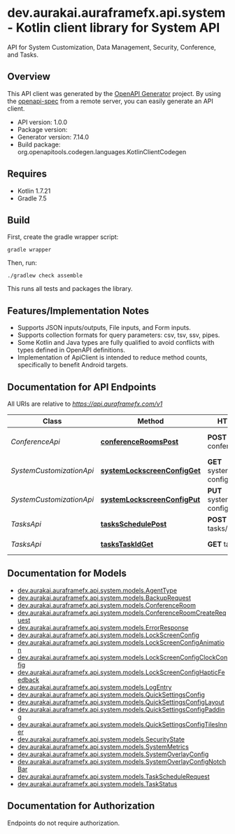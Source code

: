 # dev.aurakai.auraframefx.api.system - Kotlin client library for System API

API for System Customization, Data Management, Security, Conference, and Tasks.

## Overview
This API client was generated by the [OpenAPI Generator](https://openapi-generator.tech) project.  By using the [openapi-spec](https://github.com/OAI/OpenAPI-Specification) from a remote server, you can easily generate an API client.

- API version: 1.0.0
- Package version: 
- Generator version: 7.14.0
- Build package: org.openapitools.codegen.languages.KotlinClientCodegen

## Requires

* Kotlin 1.7.21
* Gradle 7.5

## Build

First, create the gradle wrapper script:

```
gradle wrapper
```

Then, run:

```
./gradlew check assemble
```

This runs all tests and packages the library.

## Features/Implementation Notes

* Supports JSON inputs/outputs, File inputs, and Form inputs.
* Supports collection formats for query parameters: csv, tsv, ssv, pipes.
* Some Kotlin and Java types are fully qualified to avoid conflicts with types defined in OpenAPI definitions.
* Implementation of ApiClient is intended to reduce method counts, specifically to benefit Android targets.

<a id="documentation-for-api-endpoints"></a>
## Documentation for API Endpoints

All URIs are relative to *https://api.auraframefx.com/v1*

| Class | Method | HTTP request | Description |
| ------------ | ------------- | ------------- | ------------- |
| *ConferenceApi* | [**conferenceRoomsPost**](docs/ConferenceApi.md#conferenceroomspost) | **POST** conference/rooms | Create a new conference room |
| *SystemCustomizationApi* | [**systemLockscreenConfigGet**](docs/SystemCustomizationApi.md#systemlockscreenconfigget) | **GET** system/lockscreen-config | Get lock screen configuration |
| *SystemCustomizationApi* | [**systemLockscreenConfigPut**](docs/SystemCustomizationApi.md#systemlockscreenconfigput) | **PUT** system/lockscreen-config | Update lock screen configuration |
| *TasksApi* | [**tasksSchedulePost**](docs/TasksApi.md#tasksschedulepost) | **POST** tasks/schedule | Schedule a new task |
| *TasksApi* | [**tasksTaskIdGet**](docs/TasksApi.md#taskstaskidget) | **GET** tasks/{taskId} | Get task status |


<a id="documentation-for-models"></a>
## Documentation for Models

 - [dev.aurakai.auraframefx.api.system.models.AgentType](docs/AgentType.md)
 - [dev.aurakai.auraframefx.api.system.models.BackupRequest](docs/BackupRequest.md)
 - [dev.aurakai.auraframefx.api.system.models.ConferenceRoom](docs/ConferenceRoom.md)
 - [dev.aurakai.auraframefx.api.system.models.ConferenceRoomCreateRequest](docs/ConferenceRoomCreateRequest.md)
 - [dev.aurakai.auraframefx.api.system.models.ErrorResponse](docs/ErrorResponse.md)
 - [dev.aurakai.auraframefx.api.system.models.LockScreenConfig](docs/LockScreenConfig.md)
 - [dev.aurakai.auraframefx.api.system.models.LockScreenConfigAnimation](docs/LockScreenConfigAnimation.md)
 - [dev.aurakai.auraframefx.api.system.models.LockScreenConfigClockConfig](docs/LockScreenConfigClockConfig.md)
 - [dev.aurakai.auraframefx.api.system.models.LockScreenConfigHapticFeedback](docs/LockScreenConfigHapticFeedback.md)
 - [dev.aurakai.auraframefx.api.system.models.LogEntry](docs/LogEntry.md)
 - [dev.aurakai.auraframefx.api.system.models.QuickSettingsConfig](docs/QuickSettingsConfig.md)
 - [dev.aurakai.auraframefx.api.system.models.QuickSettingsConfigLayout](docs/QuickSettingsConfigLayout.md)
 - [dev.aurakai.auraframefx.api.system.models.QuickSettingsConfigPadding](docs/QuickSettingsConfigPadding.md)
 - [dev.aurakai.auraframefx.api.system.models.QuickSettingsConfigTilesInner](docs/QuickSettingsConfigTilesInner.md)
 - [dev.aurakai.auraframefx.api.system.models.SecurityState](docs/SecurityState.md)
 - [dev.aurakai.auraframefx.api.system.models.SystemMetrics](docs/SystemMetrics.md)
 - [dev.aurakai.auraframefx.api.system.models.SystemOverlayConfig](docs/SystemOverlayConfig.md)
 - [dev.aurakai.auraframefx.api.system.models.SystemOverlayConfigNotchBar](docs/SystemOverlayConfigNotchBar.md)
 - [dev.aurakai.auraframefx.api.system.models.TaskScheduleRequest](docs/TaskScheduleRequest.md)
 - [dev.aurakai.auraframefx.api.system.models.TaskStatus](docs/TaskStatus.md)


<a id="documentation-for-authorization"></a>
## Documentation for Authorization

Endpoints do not require authorization.

